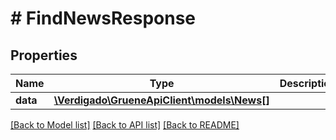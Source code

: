 # # FindNewsResponse

## Properties

Name | Type | Description | Notes
------------ | ------------- | ------------- | -------------
**data** | [**\Verdigado\GrueneApiClient\models\News[]**](News.md) |  |

[[Back to Model list]](../../README.md#models) [[Back to API list]](../../README.md#endpoints) [[Back to README]](../../README.md)

